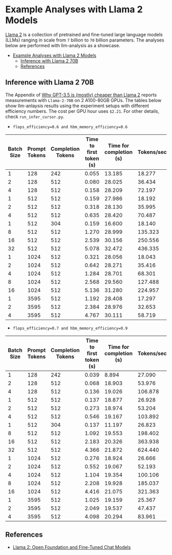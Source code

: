# Example Analyses with Llama 2 Models

[Llama 2](https://ai.meta.com/llama/) is a collection of pretrained and fine-tuned large language models (LLMs) ranging in scale from `7` billion to `70` billion parameters. The analyses below are performed with llm-analysis as a showcase.

- [Example Analyses with Llama 2 Models](#example-analyses-with-llama-2-models)
  - [Inference with Llama 2 70B](#inference-with-llama-2-70b)
  - [References](#references)

## Inference with Llama 2 70B

The Appendix of [Why GPT-3.5 is (mostly) cheaper than Llama 2](https://www.cursor.so/blog/llama-inference) reports measurements with  `Llama-2-70B` on 2 A100-80GB GPUs. The tables below show llm-anlaysis results using the experiment setups with different efficiency numbers.
The cost per GPU hour uses `$2.21`. For other details, check `run_infer_cursor.py`.

- `flops_efficiency=0.6 and hbm_memory_efficiency=0.6`

| Batch Size | Prompt Tokens | Completion Tokens | Time to first token (s) | Time for completion (s) | Tokens/second | Price/1k prompt tokens | Price /1k Completion tokens |
| ---------- | ------------- | ----------------- | ------------------------ | ----------------------- | ------------- | ---------------------- | --------------------------- |
| 1          | 128           | 242               | 0.055                    | 13.185                  | 18.277        | 0.000532               | 0.06689                     |
| 2          | 128           | 512               | 0.080                    | 28.025                  | 36.434        | 0.000386               | 0.03360                     |
| 4          | 128           | 512               | 0.158                    | 28.209                  | 72.197        | 0.000378               | 0.01691                     |
| 1          | 512           | 512               | 0.159                    | 27.986                  | 18.192        | 0.000381               | 0.06711                     |
| 2          | 512           | 512               | 0.318                    | 28.130                  | 35.995        | 0.000381               | 0.03373                     |
| 4          | 512           | 512               | 0.635                    | 28.420                  | 70.487        | 0.000381               | 0.01704                     |
| 1          | 512           | 304               | 0.159                    | 16.600                  | 18.140        | 0.000381               | 0.06704                     |
| 8          | 512           | 512               | 1.270                    | 28.999                  | 135.323       | 0.000381               | 0.00869                     |
| 16         | 512           | 512               | 2.539                    | 30.156                  | 250.556       | 0.000381               | 0.00452                     |
| 32         | 512           | 512               | 5.078                    | 32.472                  | 436.335       | 0.000380               | 0.00243                     |
| 1          | 1024          | 512               | 0.321                    | 28.056                  | 18.043        | 0.000385               | 0.06728                     |
| 2          | 1024          | 512               | 0.642                    | 28.271                  | 35.416        | 0.000385               | 0.03390                     |
| 4          | 1024          | 512               | 1.284                    | 28.701                  | 68.301        | 0.000385               | 0.01721                     |
| 8          | 1024          | 512               | 2.568                    | 29.560                  | 127.488       | 0.000385               | 0.00886                     |
| 16         | 1024          | 512               | 5.136                    | 31.280                  | 224.957       | 0.000385               | 0.00469                     |
| 1          | 3595          | 512               | 1.192                    | 28.408                  | 17.297        | 0.000407               | 0.06812                     |
| 2          | 3595          | 512               | 2.384                    | 28.976                  | 32.653        | 0.000407               | 0.03474                     |
| 4          | 3595          | 512               | 4.767                    | 30.111                  | 58.719        | 0.000407               | 0.01805                     |

- `flops_efficiency=0.7 and hbm_memory_efficiency=0.9`

| Batch Size | Prompt Tokens | Completion Tokens | Time to first token (s) | Time for completion (s) | Tokens/second | Price/1k prompt tokens | Price /1k Completion tokens |
| ---------- | ------------- | ----------------- | ------------------------ | ----------------------- | ------------- | ---------------------- | --------------------------- |
| 1          | 128           | 242               | 0.039                    | 8.894                   | 27.090        | 0.000374               | 0.04512                     |
| 2          | 128           | 512               | 0.068                    | 18.903                  | 53.976        | 0.000326               | 0.02267                     |
| 4          | 128           | 512               | 0.136                    | 19.026                  | 106.878       | 0.000325               | 0.01141                     |
| 1          | 512           | 512               | 0.137                    | 18.877                  | 26.928        | 0.000328               | 0.04527                     |
| 2          | 512           | 512               | 0.273                    | 18.974                  | 53.204        | 0.000327               | 0.02275                     |
| 4          | 512           | 512               | 0.546                    | 19.167                  | 103.892       | 0.000327               | 0.01149                     |
| 1          | 512           | 304               | 0.137                    | 11.197                  | 26.823        | 0.000328               | 0.04522                     |
| 8          | 512           | 512               | 1.092                    | 19.553                  | 198.402       | 0.000327               | 0.00586                     |
| 16         | 512           | 512               | 2.183                    | 20.326                  | 363.938       | 0.000327               | 0.00305                     |
| 32         | 512           | 512               | 4.366                    | 21.872                  | 624.440       | 0.000327               | 0.00164                     |
| 1          | 1024          | 512               | 0.276                    | 18.924                  | 26.666        | 0.000331               | 0.04538                     |
| 2          | 1024          | 512               | 0.552                    | 19.067                  | 52.193        | 0.000331               | 0.02286                     |
| 4          | 1024          | 512               | 1.104                    | 19.354                  | 100.106       | 0.000331               | 0.01160                     |
| 8          | 1024          | 512               | 2.208                    | 19.928                  | 185.037       | 0.000331               | 0.00597                     |
| 16         | 1024          | 512               | 4.416                    | 21.075                  | 321.363       | 0.000331               | 0.00316                     |
| 1          | 3595          | 512               | 1.025                    | 19.159                  | 25.367        | 0.000350               | 0.04594                     |
| 2          | 3595          | 512               | 2.049                    | 19.537                  | 47.437        | 0.000350               | 0.02343                     |
| 4          | 3595          | 512               | 4.098                    | 20.294                  | 83.961        | 0.000350               | 0.01217                     |


## References

- [Llama 2: Open Foundation and Fine-Tuned Chat Models](https://arxiv.org/abs/2307.09288)
